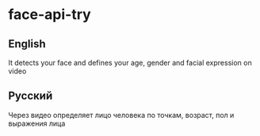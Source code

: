 # face-api-try
<h2>English</h2>
It detects your face and defines your age, gender and facial expression on video

<h2>Русский</h2>
Через видео определяет лицо человека по точкам, возраст, пол и выражения лица
